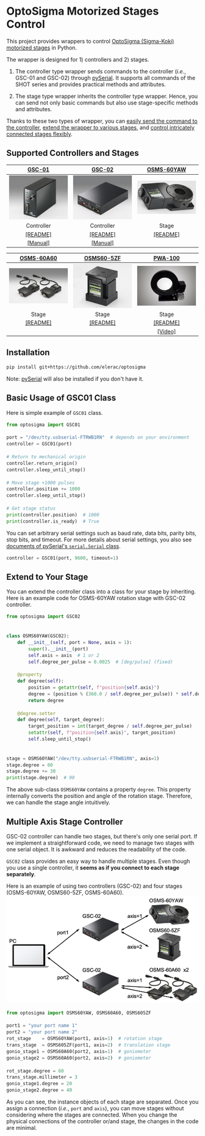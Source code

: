 # OptoSigma Motorized Stages Control

This project provides wrappers to control [OptoSigma (Sigma-Koki) motorized stages](https://jp.optosigma.com/en_jp/motorized-stages.html) in Python. 

The wrapper is designed for 1) controllers and 2) stages.

1. The controller type wrapper sends commands to the controller (*i.e.*, GSC-01 and GSC-02) through [pySerial](https://github.com/pyserial/pyserial). It supports all commands of the SHOT series and provides practical methods and attributes.

2. The stage type wrapper inherits the controller type wrapper. Hence, you can send not only basic commands but also use stage-specific methods and attributes.

Thanks to these two types of wrapper, you can [easily send the command to the controller](#basic-usage-of-gsc01-class), [extend the wrapper to various stages](#extend-to-your-stage), and [control intricately connected stages flexibly](#multiple-axis-stage-controller).

## Supported Controllers and Stages
| [GSC-01](https://jp.optosigma.com/en_jp/motorized-stages/controllers-drivers/single-axis-stage-controller/gsc-01.html) | [GSC-02](https://jp.optosigma.com/en_jp/motorized-stages/controllers-drivers/2-axis-stage-controller-half-step/gsc-02.html) | [OSMS-60YAW](https://jp.optosigma.com/en_jp/catalog/product/view/id/12617/s/osms-60yaw/category/456/) |
| :-: | :-: | :-: |
| ![](documents/GSC-01.jpg) | ![](documents/GSC-02.jpg) | ![](documents/OSMS-60YAW.jpg) |
| Controller | Controller | Stage | 
| [[README]](documents/GSC-01.md) | [[README]](documents/GSC-02.md) | [[README]](documents/OSMS-60YAW.md) |
| [[Manual]](https://jp.optosigma.com/html/en_jp/software/motorize/manual_en/GSC-01_En.pdf) | [[Manual]](https://jp.optosigma.com/html/en_jp/software/motorize/manual_en/GSC-02.pdf) | |

| [OSMS-60A60](https://jp.optosigma.com/en_jp/osms-60a60.html) | [OSMS60-5ZF](https://jp.optosigma.com/en_jp/osms60-5zf.html) | [PWA-100](http://www.twin9.co.jp/product/holders-list/mirror-list-2-2/pwa-100/) | 
| :-: | :-: | :-: |
| ![](documents/OSMS-60A60.jpg) | ![](documents/OSMS60-5ZF.jpg) | ![](documents/PWA-100.jpg) | 
| Stage | Stage | Stage |
| [[README]](documents/OSMS-60A60.md)| [[README]](documents/OSMS60-5ZF.md) | [[README]](documents/PWA-100.md) |
| | | [[Video]](https://youtu.be/dfmbfFGqxJw) |


## Installation
```sh
pip install git+https://github.com/elerac/optosigma
```
Note: [pySerial](https://github.com/pyserial/pyserial) will also be installed if you don't have it.

## Basic Usage of GSC01 Class
Here is simple example of `GSC01` class.
```python
from optosigma import GSC01

port = "/dev/tty.usbserial-FTRWB1RN"  # depends on your environment
controller = GSC01(port)

# Return to mechanical origin 
controller.return_origin()
controller.sleep_until_stop()

# Move stage +1000 pulses
controller.position += 1000
controller.sleep_until_stop()

# Get stage status
print(controller.position)  # 1000
print(controller.is_ready)  # True
```
You can set arbitrary serial settings such as baud rate, data bits, parity bits, stop bits, and timeout. For more details about serial settings, you also see [documents of pySerial's `serial.Serial` class](https://pyserial.readthedocs.io/en/latest/pyserial_api.html).
```python
controller = GSC01(port, 9600, timeout=1)
```

## Extend to Your Stage
You can extend the controller class into a class for your stage by inheriting.
Here is an example code for OSMS-60YAW rotation stage with GSC-02 controller.
```python
from optosigma import GSC02


class OSMS60YAW(GSC02):
    def __init__(self, port = None, axis = 1):
        super().__init__(port)
        self.axis = axis  # 1 or 2
        self.degree_per_pulse = 0.0025  # [deg/pulse] (fixed)

    @property
    def degree(self):
        position = getattr(self, f"position{self.axis}")
        degree = (position % (360.0 / self.degree_per_pulse)) * self.degree_per_pulse
        return degree
    
    @degree.setter
    def degree(self, target_degree):
        target_position = int(target_degree / self.degree_per_pulse)
        setattr(self, f"position{self.axis}", target_position)
        self.sleep_until_stop()


stage = OSMS60YAW("/dev/tty.usbserial-FTRWB1RN", axis=1)
stage.degree = 60
stage.degree += 30
print(stage.degree)  # 90
```
The above sub-class `OSMS60YAW` contains a property `degree`. This property internally converts the position and angle of the rotation stage. Therefore, we can handle the stage angle intuitively.

## Multiple Axis Stage Controller
GSC-02 controller can handle two stages, but there's only one serial port.
If we implement a straightforward code, we need to manage two stages with one serial object. It is awkward and reduces the readability of the code.

`GSC02` class provides an easy way to handle multiple stages. Even though you use a single controller, it **seems as if you connect to each stage separately**.

Here is an example of using two controllers (GSC-02) and four stages (OSMS-60YAW, OSMS60-5ZF, OSMS-60A60).
![](documents/example_multiple_stages.jpg)

```python
from optosigma import OSMS60YAW, OSMS60A60, OSMS605ZF

port1 = "your port name 1"
port2 = "your port name 2"
rot_stage    = OSMS60YAW(port1, axis=1)  # rotation stage
trans_stage  = OSMS605ZF(port1, axis=2)  # translation stage
gonio_stage1 = OSMS60A60(port2, axis=1)  # goniometer
gonio_stage2 = OSMS60A60(port2, axis=2)  # goniometer

rot_stage.degree = 60
trans_stage.millimeter = 3
gonio_stage1.degree = 20
gonio_stage2.degree = 40
```
As you can see, the instance objects of each stage are separated. Once you assign a connection (*i.e.*, `port` and `axis`), you can move stages without considering where the stages are connected. When you change the physical connections of the controller or/and stage, the changes in the code are minimal.